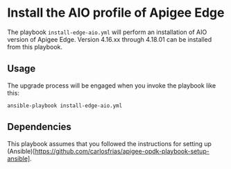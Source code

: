 # Install the AIO profile of Apigee Edge

The playbook `install-edge-aio.yml` will perform an installation of AIO version of Apigee Edge. Version 4.16.xx through 4.18.01 can be installed
from this playbook. 

## Usage 
The upgrade process will be engaged when you invoke the playbook like this: 

    ansible-playbook install-edge-aio.yml
    
## Dependencies

This playbook assumes that you followed the instructions for setting up (Ansible)[https://github.com/carlosfrias/apigee-opdk-playbook-setup-ansible].    
 
